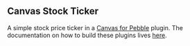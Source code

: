 ## Canvas Stock Ticker

A simple stock price ticker in a [Canvas for Pebble](http://pebblecanvas.blogspot.com/) plugin. The documentation on how to build these plugins lives [here](http://pebblecanvas.blogspot.com/p/plugins.html).